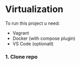 # Virtualization
To run this project u need:
- Vagrant
- Docker (with compose plugin)
- VS Code (optionatl)
### 1. Clone repo 
